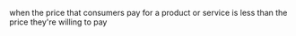 when the price that consumers pay for a product or service is less than the price they're willing to pay